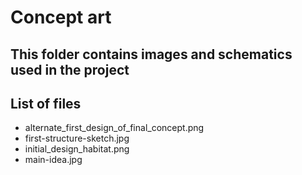 # Concept art

## This folder contains images and schematics used in the project

## List of files

* alternate_first_design_of_final_concept.png
* first-structure-sketch.jpg
* initial_design_habitat.png
* main-idea.jpg
